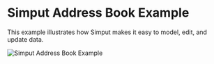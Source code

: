 # Simput Address Book Example
This example illustrates how Simput makes it easy to model, edit, and update data. 

![Simput Address Book Example](../../../../docs/content/examples/Simput.jpg)

